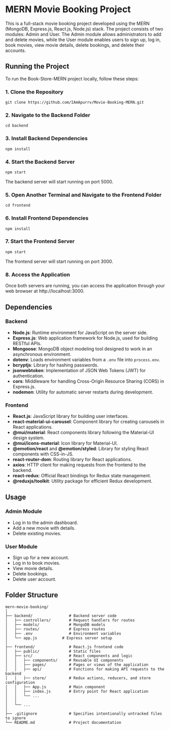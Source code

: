 # MERN Movie Booking Project

This is a full-stack movie booking project developed using the MERN (MongoDB, Express.js, React.js, Node.js) stack. The project consists of two modules: Admin and User. The Admin module allows administrators to add and delete movies, while the User module enables users to sign up, log in, book movies, view movie details, delete bookings, and delete their accounts.



## Running the Project

To run the Book-Store-MERN project locally, follow these steps:

### 1. Clone the Repository

```
git clone https://github.com/IAmApurrv/Movie-Booking-MERN.git
```

### 2. Navigate to the Backend Folder

```
cd backend
```

### 3. Install Backend Dependencies

```
npm install
```

### 4. Start the Backend Server

```
npm start
```

The backend server will start running on port 5000.

### 5. Open Another Terminal and Navigate to the Frontend Folder

```
cd frontend
```

### 6. Install Frontend Dependencies

```
npm install
```

### 7. Start the Frontend Server

```
npm start
```

The frontend server will start running on port 3000.

### 8. Access the Application

Once both servers are running, you can access the application through your web browser at http://localhost:3000.





## Dependencies

### Backend
- **Node.js**: Runtime environment for JavaScript on the server side.
- **Express.js**: Web application framework for Node.js, used for building RESTful APIs.
- **Mongoose**: MongoDB object modeling tool designed to work in an asynchronous environment.
- **dotenv**: Loads environment variables from a `.env` file into `process.env`.
- **bcryptjs**: Library for hashing passwords.
- **jsonwebtoken**: Implementation of JSON Web Tokens (JWT) for authentication.
- **cors**: Middleware for handling Cross-Origin Resource Sharing (CORS) in Express.js.
- **nodemon**: Utility for automatic server restarts during development.

### Frontend
- **React.js**: JavaScript library for building user interfaces.
- **react-material-ui-carousel**: Component library for creating carousels in React applications.
- **@mui/material**: React components library following the Material-UI design system.
- **@mui/icons-material**: Icon library for Material-UI.
- **@emotion/react** and **@emotion/styled**: Library for styling React components with CSS-in-JS.
- **react-router-dom**: Routing library for React applications.
- **axios**: HTTP client for making requests from the frontend to the backend.
- **react-redux**: Official React bindings for Redux state management.
- **@reduxjs/toolkit**: Utility package for efficient Redux development.

## Usage

### Admin Module
- Log in to the admin dashboard.
- Add a new movie with details.
- Delete existing movies.

### User Module
- Sign up for a new account.
- Log in to book movies.
- View movie details.
- Delete bookings.
- Delete user account.

## Folder Structure

```
mern-movie-booking/
│
├── backend/                # Backend server code
│   ├── controllers/        # Request handlers for routes
│   ├── models/             # MongoDB models
│   ├── routes/             # Express routes
│   ├── .env                # Environment variables
│   └── app.js           # Express server setup
│
├── frontend/               # React.js frontend code
│   ├── public/             # Static files
│   ├── src/                # React components and logic
│   │   ├── components/     # Reusable UI components
│   │   ├── pages/          # Pages or views of the application
│   │   ├── api/            # Functions for making API requests to the backend
│   │   ├── store/          # Redux actions, reducers, and store configuration
│   │   ├── App.js          # Main component
│   │   ├── index.js        # Entry point for React application
│   │   └── ...
│   │
│   └── ...
│
├── .gitignore              # Specifies intentionally untracked files to ignore
└── README.md               # Project documentation
```

